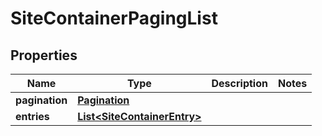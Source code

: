 # SiteContainerPagingList

## Properties
Name | Type | Description | Notes
------------ | ------------- | ------------- | -------------
**pagination** | [**Pagination**](Pagination.md) |  | 
**entries** | [**List&lt;SiteContainerEntry&gt;**](SiteContainerEntry.md) |  | 

